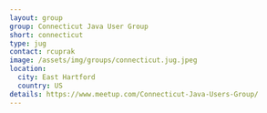```yaml
---
layout: group
group: Connecticut Java User Group
short: connecticut
type: jug
contact: rcuprak
image: /assets/img/groups/connecticut.jug.jpeg
location:
  city: East Hartford
  country: US
details: https://www.meetup.com/Connecticut-Java-Users-Group/
---
```

